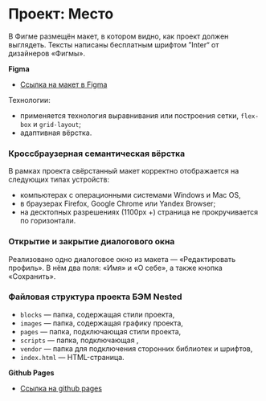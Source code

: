 # Проект: Место

В Фигме размещён макет, в котором видно, как проект должен выглядеть.
Тексты написаны бесплатным шрифтом ”Inter“ от дизайнеров «Фигмы».

**Figma**

* [Ссылка на макет в Figma](https://www.figma.com/file/2cn9N9jSkmxD84oJik7xL7/JavaScript.-Sprint-4?node-id=0%3A1)

Технологии:
- применяется технология выравнивания или построения сетки, `flex-box` и `grid-layout`;
- адаптивная вёрстка.

### Кроссбраузерная семантическая вёрстка
В рамках проекта свёрстанный макет корректно отображается на следующих типах устройств:
- компьютерах с операционными системами Windows и Mac OS,
- в браузерах Firefox, Google Chrome или Yandex Browser;
- на десктопных разрешениях (1100px +) страница не прокручивается по горизонтали.

### Открытие и закрытие диалогового окна

Реализовано одно диалоговое окно из макета — «Редактировать профиль». В нём два поля: «Имя» и «О себе», а также кнопка «Сохранить».

### Файловая структура проекта БЭМ Nested

- `blocks` — папка, содержащая стили проекта,
- `images` — папка, содержащая графику проекта,
- `pages` — папка, подключающая стили проекта,
- `scripts` — папка, подключающая ,
- `vendor` — папка для подключения сторонних библиотек и шрифтов,
- `index.html` — HTML-страница.

**Github Pages**

* [Ссылка на github pages](https://oxanagal.github.io/mesto/index.html)



